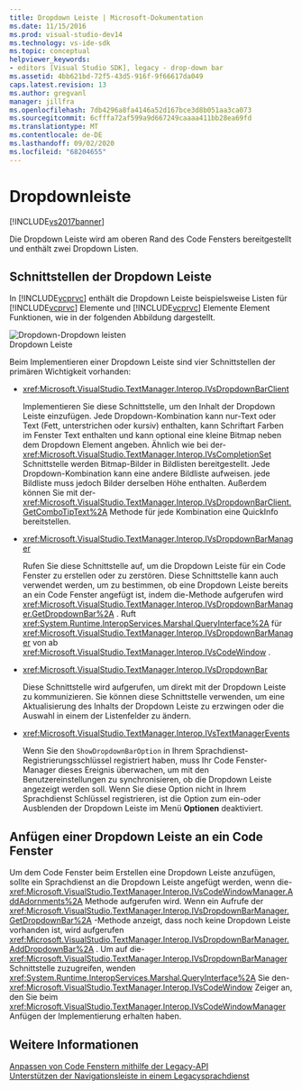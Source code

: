 ```yaml
---
title: Dropdown Leiste | Microsoft-Dokumentation
ms.date: 11/15/2016
ms.prod: visual-studio-dev14
ms.technology: vs-ide-sdk
ms.topic: conceptual
helpviewer_keywords:
- editors [Visual Studio SDK], legacy - drop-down bar
ms.assetid: 4bb621bd-72f5-43d5-916f-9f66617da049
caps.latest.revision: 13
ms.author: gregvanl
manager: jillfra
ms.openlocfilehash: 7db4296a8fa4146a52d167bce3d8b051aa3ca073
ms.sourcegitcommit: 6cfffa72af599a9d667249caaaa411bb28ea69fd
ms.translationtype: MT
ms.contentlocale: de-DE
ms.lasthandoff: 09/02/2020
ms.locfileid: "68204655"
---
```

# <a name="drop-down-bar"></a>Dropdownleiste
[!INCLUDE[vs2017banner](../includes/vs2017banner.md)]

Die Dropdown Leiste wird am oberen Rand des Code Fensters bereitgestellt und enthält zwei Dropdown Listen.  
  
## <a name="drop-down-bar-interfaces"></a>Schnittstellen der Dropdown Leiste  
 In [!INCLUDE[vcprvc](../includes/vcprvc-md.md)] enthält die Dropdown Leiste beispielsweise Listen für [!INCLUDE[vcprvc](../includes/vcprvc-md.md)] Elemente und [!INCLUDE[vcprvc](../includes/vcprvc-md.md)] Elemente Element Funktionen, wie in der folgenden Abbildung dargestellt.  
  
 ![Dropdown&#45;Dropdown leisten](../extensibility/media/vsdropdown-bar.gif "vsDropdown_bar")  
Dropdown Leiste  
  
 Beim Implementieren einer Dropdown Leiste sind vier Schnittstellen der primären Wichtigkeit vorhanden:  
  
- <xref:Microsoft.VisualStudio.TextManager.Interop.IVsDropdownBarClient>  
  
     Implementieren Sie diese Schnittstelle, um den Inhalt der Dropdown Leiste einzufügen. Jede Dropdown-Kombination kann nur-Text oder Text (Fett, unterstrichen oder kursiv) enthalten, kann Schriftart Farben im Fenster Text enthalten und kann optional eine kleine Bitmap neben dem Dropdown Element angeben. Ähnlich wie bei der- <xref:Microsoft.VisualStudio.TextManager.Interop.IVsCompletionSet> Schnittstelle werden Bitmap-Bilder in Bildlisten bereitgestellt. Jede Dropdown-Kombination kann eine andere Bildliste aufweisen. jede Bildliste muss jedoch Bilder derselben Höhe enthalten. Außerdem können Sie mit der- <xref:Microsoft.VisualStudio.TextManager.Interop.IVsDropdownBarClient.GetComboTipText%2A> Methode für jede Kombination eine QuickInfo bereitstellen.  
  
- <xref:Microsoft.VisualStudio.TextManager.Interop.IVsDropdownBarManager>  
  
     Rufen Sie diese Schnittstelle auf, um die Dropdown Leiste für ein Code Fenster zu erstellen oder zu zerstören. Diese Schnittstelle kann auch verwendet werden, um zu bestimmen, ob eine Dropdown Leiste bereits an ein Code Fenster angefügt ist, indem die-Methode aufgerufen wird <xref:Microsoft.VisualStudio.TextManager.Interop.IVsDropdownBarManager.GetDropdownBar%2A> . Ruft <xref:System.Runtime.InteropServices.Marshal.QueryInterface%2A> für <xref:Microsoft.VisualStudio.TextManager.Interop.IVsDropdownBarManager> von ab <xref:Microsoft.VisualStudio.TextManager.Interop.IVsCodeWindow> .  
  
- <xref:Microsoft.VisualStudio.TextManager.Interop.IVsDropdownBar>  
  
     Diese Schnittstelle wird aufgerufen, um direkt mit der Dropdown Leiste zu kommunizieren. Sie können diese Schnittstelle verwenden, um eine Aktualisierung des Inhalts der Dropdown Leiste zu erzwingen oder die Auswahl in einem der Listenfelder zu ändern.  
  
- <xref:Microsoft.VisualStudio.TextManager.Interop.IVsTextManagerEvents>  
  
     Wenn Sie den `ShowDropdownBarOption` in Ihrem Sprachdienst-Registrierungsschlüssel registriert haben, muss Ihr Code Fenster-Manager dieses Ereignis überwachen, um mit den Benutzereinstellungen zu synchronisieren, ob die Dropdown Leiste angezeigt werden soll. Wenn Sie diese Option nicht in Ihrem Sprachdienst Schlüssel registrieren, ist die Option zum ein-oder Ausblenden der Dropdown Leiste im Menü **Optionen** deaktiviert.  
  
## <a name="attaching-a-drop-down-bar-to-a-code-window"></a>Anfügen einer Dropdown Leiste an ein Code Fenster  
 Um dem Code Fenster beim Erstellen eine Dropdown Leiste anzufügen, sollte ein Sprachdienst an die Dropdown Leiste angefügt werden, wenn die- <xref:Microsoft.VisualStudio.TextManager.Interop.IVsCodeWindowManager.AddAdornments%2A> Methode aufgerufen wird. Wenn ein Aufrufe der <xref:Microsoft.VisualStudio.TextManager.Interop.IVsDropdownBarManager.GetDropdownBar%2A> -Methode anzeigt, dass noch keine Dropdown Leiste vorhanden ist, wird aufgerufen <xref:Microsoft.VisualStudio.TextManager.Interop.IVsDropdownBarManager.AddDropdownBar%2A> . Um auf die- <xref:Microsoft.VisualStudio.TextManager.Interop.IVsDropdownBarManager> Schnittstelle zuzugreifen, wenden <xref:System.Runtime.InteropServices.Marshal.QueryInterface%2A> Sie den- <xref:Microsoft.VisualStudio.TextManager.Interop.IVsCodeWindow> Zeiger an, den Sie beim <xref:Microsoft.VisualStudio.TextManager.Interop.IVsCodeWindowManager> Anfügen der Implementierung erhalten haben.  
  
## <a name="see-also"></a>Weitere Informationen  
 [Anpassen von Code Fenstern mithilfe der Legacy-API](../extensibility/customizing-code-windows-by-using-the-legacy-api.md)   
 [Unterstützen der Navigationsleiste in einem Legacysprachdienst](../extensibility/internals/support-for-the-navigation-bar-in-a-legacy-language-service.md)

